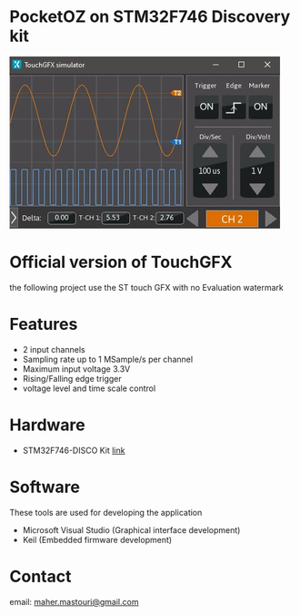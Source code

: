 # PocketOZ on STM32F746 Discovery kit
  
![oscilloscope](Document/Picture/osc.jpg)

# Official version of TouchGFX

the following project use the ST touch GFX with no Evaluation watermark

# Features

* 2 input channels
* Sampling rate up to 1 MSample/s per channel
* Maximum input voltage 3.3V
* Rising/Falling edge trigger
* voltage level and time scale control


# Hardware

* STM32F746-DISCO Kit [link](https://www.st.com/en/evaluation-tools/32f746gdiscovery.html)

# Software

These tools are used for developing the application

* Microsoft Visual Studio (Graphical interface development)
* Keil (Embedded firmware development)

# Contact

email: maher.mastouri@gmail.com
